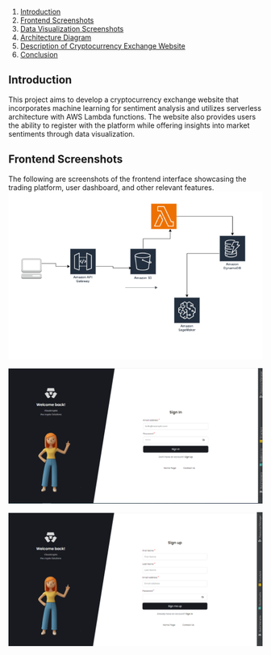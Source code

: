 1. [Introduction](#introduction)
2. [Frontend Screenshots](#frontend-screenshots)
3. [Data Visualization Screenshots](#data-visualization-screenshots)
4. [Architecture Diagram](#architecture-diagram)
5. [Description of Cryptocurrency Exchange Website](#description-of-cryptocurrency-exchange-website)
6. [Conclusion](#conclusion)

## Introduction

This project aims to develop a cryptocurrency exchange website that incorporates machine learning for sentiment analysis and utilizes serverless architecture with AWS Lambda functions. The website also provides users the ability to register with the platform while offering insights into market sentiments through data visualization.

## Frontend Screenshots

The following are screenshots of the frontend interface showcasing the trading platform, user dashboard, and other relevant features.
![Frontend Interface](doc_images/architect_diagram.PNG)

![Login Page](doc_images/login.PNG)

![Signup Page](doc_images/signup.PNG)

